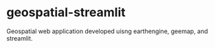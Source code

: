 # geospatial-streamlit
 Geospatial web application developed uisng earthengine, geemap, and streamlit.
